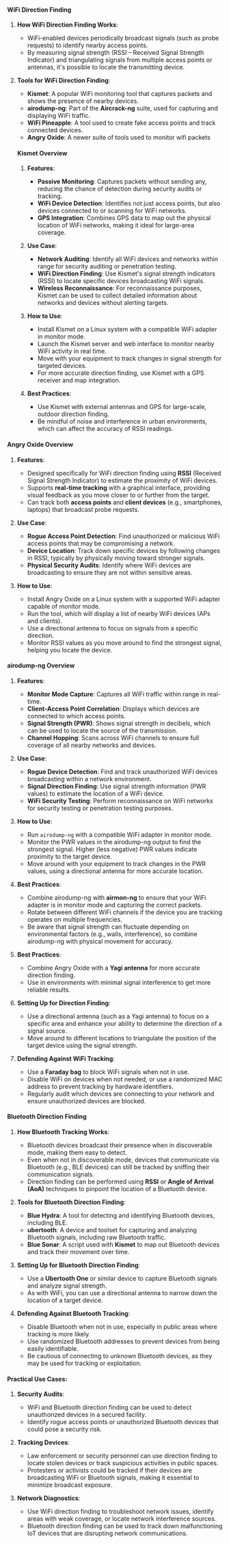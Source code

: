#### WiFi Direction Finding
1. **How WiFi Direction Finding Works**:
   - WiFi-enabled devices periodically broadcast signals (such as probe requests) to identify nearby access points.
   - By measuring signal strength (RSSI – Received Signal Strength Indicator) and triangulating signals from multiple access points or antennas, it's possible to locate the transmitting device.
   
2. **Tools for WiFi Direction Finding**:
   - **Kismet**: A popular WiFi monitoring tool that captures packets and shows the presence of nearby devices.
   - **airodump-ng**: Part of the **Aircrack-ng** suite, used for capturing and displaying WiFi traffic.
   - **WiFi Pineapple**: A tool used to create fake access points and track connected devices.
   - **Angry Oxide**: A newer suite of tools used to monitor wifi packets

   #### Kismet Overview
   1. **Features**:
      - **Passive Monitoring**: Captures packets without sending any, reducing the chance of detection during security audits or tracking.
      - **WiFi Device Detection**: Identifies not just access points, but also devices connected to or scanning for WiFi networks.
      - **GPS Integration**: Combines GPS data to map out the physical location of WiFi networks, making it ideal for large-area coverage.

   2. **Use Case**:
      - **Network Auditing**: Identify all WiFi devices and networks within range for security auditing or penetration testing.
      - **WiFi Direction Finding**: Use Kismet's signal strength indicators (RSSI) to locate specific devices broadcasting WiFi signals.
      - **Wireless Reconnaissance**: For reconnaissance purposes, Kismet can be used to collect detailed information about networks and devices without alerting targets.

   3. **How to Use**:
      - Install Kismet on a Linux system with a compatible WiFi adapter in monitor mode.
      - Launch the Kismet server and web interface to monitor nearby WiFi activity in real time.
      - Move with your equipment to track changes in signal strength for targeted devices.
      - For more accurate direction finding, use Kismet with a GPS receiver and map integration.

   4. **Best Practices**:
      - Use Kismet with external antennas and GPS for large-scale, outdoor direction finding.
      - Be mindful of noise and interference in urban environments, which can affect the accuracy of RSSI readings.

  #### Angry Oxide Overview
   1. **Features**:
      - Designed specifically for WiFi direction finding using **RSSI** (Received Signal Strength Indicator) to estimate the proximity of WiFi devices.
      - Supports **real-time tracking** with a graphical interface, providing visual feedback as you move closer to or further from the target.
      - Can track both **access points** and **client devices** (e.g., smartphones, laptops) that broadcast probe requests.

   2. **Use Case**:
      - **Rogue Access Point Detection**: Find unauthorized or malicious WiFi access points that may be compromising a network.
      - **Device Location**: Track down specific devices by following changes in RSSI, typically by physically moving toward stronger signals.
      - **Physical Security Audits**: Identify where WiFi devices are broadcasting to ensure they are not within sensitive areas.

   3. **How to Use**:
      - Install Angry Oxide on a Linux system with a supported WiFi adapter capable of monitor mode.
      - Run the tool, which will display a list of nearby WiFi devices (APs and clients).
      - Use a directional antenna to focus on signals from a specific direction.
      - Monitor RSSI values as you move around to find the strongest signal, helping you locate the device.
     
   #### airodump-ng Overview
   1. **Features**:
      - **Monitor Mode Capture**: Captures all WiFi traffic within range in real-time.
      - **Client-Access Point Correlation**: Displays which devices are connected to which access points.
      - **Signal Strength (PWR)**: Shows signal strength in decibels, which can be used to locate the source of the transmission.
      - **Channel Hopping**: Scans across WiFi channels to ensure full coverage of all nearby networks and devices.

   2. **Use Case**:
      - **Rogue Device Detection**: Find and track unauthorized WiFi devices broadcasting within a network environment.
      - **Signal Direction Finding**: Use signal strength information (PWR values) to estimate the location of a WiFi device.
      - **WiFi Security Testing**: Perform reconnaissance on WiFi networks for security testing or penetration testing purposes.

   3. **How to Use**:
      - Run `airodump-ng` with a compatible WiFi adapter in monitor mode.
      - Monitor the PWR values in the airodump-ng output to find the strongest signal. Higher (less negative) PWR values indicate proximity to the target device.
      - Move around with your equipment to track changes in the PWR values, using a directional antenna for more accurate location.

   4. **Best Practices**:
      - Combine airodump-ng with **airmon-ng** to ensure that your WiFi adapter is in monitor mode and capturing the correct packets.
      - Rotate between different WiFi channels if the device you are tracking operates on multiple frequencies.
      - Be aware that signal strength can fluctuate depending on environmental factors (e.g., walls, interference), so combine airodump-ng with physical movement for accuracy.


4. **Best Practices**:
   - Combine Angry Oxide with a **Yagi antenna** for more accurate direction finding.
   - Use in environments with minimal signal interference to get more reliable results.

3. **Setting Up for Direction Finding**:
   - Use a directional antenna (such as a Yagi antenna) to focus on a specific area and enhance your ability to determine the direction of a signal source.
   - Move around to different locations to triangulate the position of the target device using the signal strength.

4. **Defending Against WiFi Tracking**:
   - Use a **Faraday bag** to block WiFi signals when not in use.
   - Disable WiFi on devices when not needed, or use a randomized MAC address to prevent tracking by hardware identifiers.
   - Regularly audit which devices are connecting to your network and ensure unauthorized devices are blocked.
     
#### Bluetooth Direction Finding
1. **How Bluetooth Tracking Works**:
   - Bluetooth devices broadcast their presence when in discoverable mode, making them easy to detect.
   - Even when not in discoverable mode, devices that communicate via Bluetooth (e.g., BLE devices) can still be tracked by sniffing their communication signals.
   - Direction finding can be performed using **RSSI** or **Angle of Arrival (AoA)** techniques to pinpoint the location of a Bluetooth device.

2. **Tools for Bluetooth Direction Finding**:
   - **Blue Hydra**: A tool for detecting and identifying Bluetooth devices, including BLE.
   - **ubertooth**: A device and toolset for capturing and analyzing Bluetooth signals, including raw Bluetooth traffic.
   - **Blue Sonar**: A script used with **Kismet** to map out Bluetooth devices and track their movement over time.
   
3. **Setting Up for Bluetooth Direction Finding**:
   - Use a **Ubertooth One** or similar device to capture Bluetooth signals and analyze signal strength.
   - As with WiFi, you can use a directional antenna to narrow down the location of a target device.

4. **Defending Against Bluetooth Tracking**:
   - Disable Bluetooth when not in use, especially in public areas where tracking is more likely.
   - Use randomized Bluetooth addresses to prevent devices from being easily identifiable.
   - Be cautious of connecting to unknown Bluetooth devices, as they may be used for tracking or exploitation.

#### Practical Use Cases:
1. **Security Audits**:
   - WiFi and Bluetooth direction finding can be used to detect unauthorized devices in a secured facility.
   - Identify rogue access points or unauthorized Bluetooth devices that could pose a security risk.

2. **Tracking Devices**:
   - Law enforcement or security personnel can use direction finding to locate stolen devices or track suspicious activities in public spaces.
   - Protesters or activists could be tracked if their devices are broadcasting WiFi or Bluetooth signals, making it essential to minimize broadcast exposure.

3. **Network Diagnostics**:
   - Use WiFi direction finding to troubleshoot network issues, identify areas with weak coverage, or locate network interference sources.
   - Bluetooth direction finding can be used to track down malfunctioning IoT devices that are disrupting network communications.

